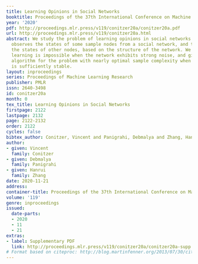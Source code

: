 ```yaml
---
title: Learning Opinions in Social Networks
booktitle: Proceedings of the 37th International Conference on Machine Learning
year: '2020'
pdf: http://proceedings.mlr.press/v119/conitzer20a/conitzer20a.pdf
url: http://proceedings.mlr.press/v119/conitzer20a.html
abstract: We study the problem of learning opinions in social networks. The learner
  observes the states of some sample nodes from a social network, and tries to infer
  the states of other nodes, based on the structure of the network. We show that sample-efficient
  learning is impossible when the network exhibits strong noise, and give a polynomial-time
  algorithm for the problem with nearly optimal sample complexity when the network
  is sufficiently stable.
layout: inproceedings
series: Proceedings of Machine Learning Research
publisher: PMLR
issn: 2640-3498
id: conitzer20a
month: 0
tex_title: Learning Opinions in Social Networks
firstpage: 2122
lastpage: 2132
page: 2122-2132
order: 2122
cycles: false
bibtex_author: Conitzer, Vincent and Panigrahi, Debmalya and Zhang, Hanrui
author:
- given: Vincent
  family: Conitzer
- given: Debmalya
  family: Panigrahi
- given: Hanrui
  family: Zhang
date: 2020-11-21
address: 
container-title: Proceedings of the 37th International Conference on Machine Learning
volume: '119'
genre: inproceedings
issued:
  date-parts:
  - 2020
  - 11
  - 21
extras:
- label: Supplementary PDF
  link: http://proceedings.mlr.press/v119/conitzer20a/conitzer20a-supp.pdf
# Format based on citeproc: http://blog.martinfenner.org/2013/07/30/citeproc-yaml-for-bibliographies/
---
```

